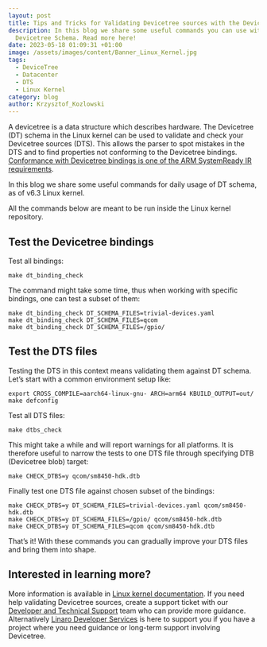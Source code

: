 ```yaml
---
layout: post
title: Tips and Tricks for Validating Devicetree sources with the Devicetree Schema
description: In this blog we share some useful commands you can use with the
  Devicetree Schema. Read more here!
date: 2023-05-18 01:09:31 +01:00
image: /assets/images/content/Banner_Linux_Kernel.jpg
tags:
  - DeviceTree
  - Datacenter
  - DTS
  - Linux Kernel
category: blog
author: Krzysztof_Kozlowski
---
```

A devicetree is a data structure which describes hardware. The Devicetree (DT) schema in the Linux kernel can be used to validate and check your Devicetree sources (DTS). This allows the parser to spot mistakes in the DTS and to find properties not conforming to the Devicetree bindings. [Conformance with Devicetree bindings is one of the ARM SystemReady IR requirements](https://www.arm.com/architecture/system-architectures/systemready-certification-program/ir).

In this blog we share some useful commands for daily usage of DT schema, as of v6.3 Linux kernel.

All the commands below are meant to be run inside the Linux kernel repository.

## Test the Devicetree bindings

Test all bindings:

```
make dt_binding_check

```

The command might take some time, thus when working with specific bindings, one can test a subset of them:

```
make dt_binding_check DT_SCHEMA_FILES=trivial-devices.yaml
make dt_binding_check DT_SCHEMA_FILES=qcom
make dt_binding_check DT_SCHEMA_FILES=/gpio/
```

## Test the DTS files

Testing the DTS in this context means validating them against DT schema. Let’s start with a common environment setup like:

```
export CROSS_COMPILE=aarch64-linux-gnu- ARCH=arm64 KBUILD_OUTPUT=out/
make defconfig
```

Test all DTS files:

```
make dtbs_check
```

This might take a while and will report warnings for all platforms. It is therefore useful to narrow the tests to one DTS file through specifying DTB (Devicetree blob) target:

```
make CHECK_DTBS=y qcom/sm8450-hdk.dtb
```

Finally test one DTS file against chosen subset of the bindings:

```
make CHECK_DTBS=y DT_SCHEMA_FILES=trivial-devices.yaml qcom/sm8450-hdk.dtb
make CHECK_DTBS=y DT_SCHEMA_FILES=/gpio/ qcom/sm8450-hdk.dtb
make CHECK_DTBS=y DT_SCHEMA_FILES=qcom qcom/sm8450-hdk.dtb
```

That’s it! With these commands you can gradually improve your DTS files and bring them into shape.

## I﻿nterested in learning more?

More information is available in [Linux kernel documentation](https://www.kernel.org/doc/html/latest/devicetree/bindings/writing-schema.html). If you need help validating Devicetree sources, create a support ticket with our [Developer and Technical Support](https://www.linaro.org/support/) team who can provide more guidance. Alternatively [Linaro Developer Services](https://www.linaro.org/services/) is here to support you if you have a project where you need guidance or long-term support involving Devicetree.